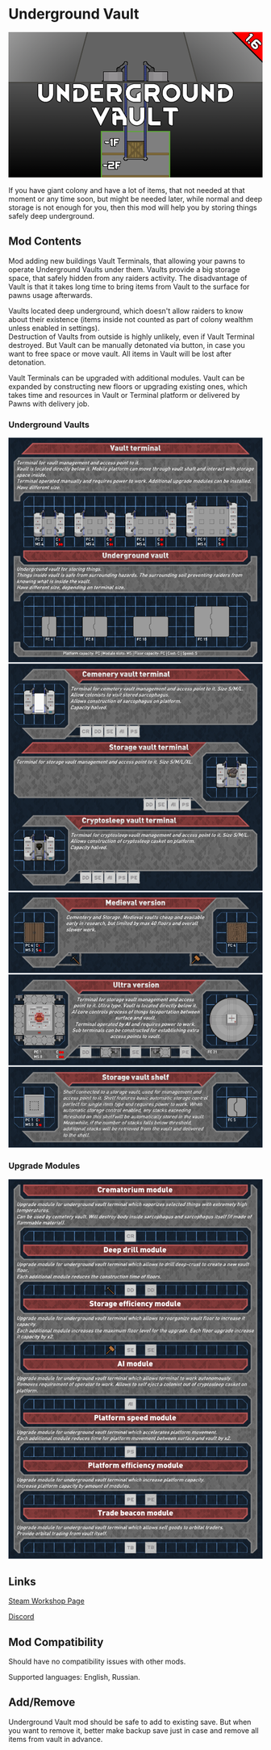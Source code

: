 # Underground Vault

![Text](/Mod%20Page/Images/Underground%20Vault.png)

If you have giant colony and have a lot of items, that not needed at that moment or any time soon, but might be needed later, while normal and deep storage is not enough for you, then this mod will help you by storing things safely deep underground.

## Mod Contents

Mod adding new buildings Vault Terminals, that allowing your pawns to operate Underground Vaults under them. Vaults provide a big storage space, that safely hidden from any raiders activity. The disadvantage of Vault is that it takes long time to bring items from Vault to the surface for pawns usage afterwards. 

Vaults located deep underground, which doesn't allow raiders to know about their existence (items inside not counted as part of colony wealthm unless enabled in settings).  
Destruction of Vaults from outside is highly unlikely, even if Vault Terminal destroyed. But Vault can be manually detonated via button, in case you want to free space or move vault. All items in Vault will be lost after detonation. 

Vault Terminals can be upgraded with additional modules.
Vault can be expanded by constructing new floors or upgrading existing ones, which takes time and resources in Vault or Terminal platform or delivered by Pawns with delivery job.

### Underground Vaults

![Text](/Mod%20Page/Images/Content/UV1.png)
![Text](/Mod%20Page/Images/Content/UV2.png)
![Text](/Mod%20Page/Images/Content/UV4.png)
![Text](/Mod%20Page/Images/Content/UV5.png)
![Text](/Mod%20Page/Images/Content/UV6.png)

### Upgrade Modules

![Text](/Mod%20Page/Images/Content/UV3.png)

## Links

[Steam Workshop Page](https://steamcommunity.com/sharedfiles/filedetails/?id=3021706489)

[Discord](https://discord.gg/tKsBgzzTsG)

## Mod Compatibility

Should have no compatibility issues with other mods.

Supported languages: English, Russian.

## Add/Remove

Underground Vault mod should be safe to add to existing save. But when you want to remove it, better make backup save just in case and remove all items from vault in advance.
